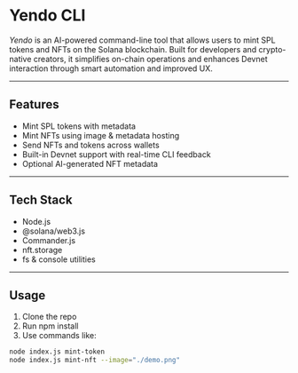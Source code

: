 # Yendo CLI

*Yendo* is an AI-powered command-line tool that allows users to mint SPL tokens and NFTs on the Solana blockchain. Built for developers and crypto-native creators, it simplifies on-chain operations and enhances Devnet interaction through smart automation and improved UX.

---

## Features

- Mint SPL tokens with metadata  
- Mint NFTs using image & metadata hosting  
- Send NFTs and tokens across wallets  
- Built-in Devnet support with real-time CLI feedback  
- Optional AI-generated NFT metadata  

---

## Tech Stack

- Node.js  
- @solana/web3.js  
- Commander.js  
- nft.storage  
- fs & console utilities  

---

## Usage

1. Clone the repo  
2. Run npm install  
3. Use commands like:

```bash
node index.js mint-token
node index.js mint-nft --image="./demo.png"